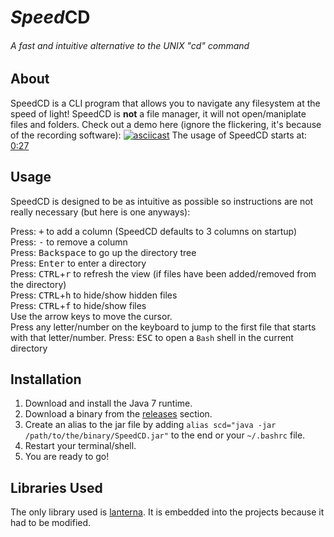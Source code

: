 # <i>Speed</i>CD #
###### A fast and intuitive alternative to the UNIX "cd" command

## About ##
SpeedCD is a CLI program that allows you to navigate any filesystem at the speed of light!
SpeedCD is **not** a file manager, it will not open/maniplate files and folders.
Check out a demo here (ignore the flickering, it's because of the recording software):
[![asciicast](https://asciinema.org/a/2wedxpqaf8nsojx9lep5ki9zv.png)](https://asciinema.org/a/2wedxpqaf8nsojx9lep5ki9zv)
The usage of SpeedCD starts at: [0:27](https://asciinema.org/a/2wedxpqaf8nsojx9lep5ki9zv?t=0:27)

## Usage ##
SpeedCD is designed to be as intuitive as possible so instructions are not really necessary (but here is one anyways):

Press: <kbd>+</kbd> to add a column (SpeedCD defaults to 3 columns on startup)<br>
Press: <kbd>-</kbd> to remove a column<br>
Press: <kbd>Backspace</kbd> to go up the directory tree<br>
Press: <kbd>Enter</kbd> to enter a directory<br>
Press: <kbd>CTRL</kbd>+<kbd>r</kbd> to refresh the view (if files have been added/removed from the directory)<br>
Press: <kbd>CTRL</kbd>+<kbd>h</kbd> to hide/show hidden files<br>
Press: <kbd>CTRL</kbd>+<kbd>f</kbd> to hide/show files<br>
Use the arrow keys to move the cursor.<br>
Press any letter/number on the keyboard to jump to the first file that starts with that letter/number.
Press: <kbd>ESC</kbd> to open a `Bash` shell in the current directory<br>

## Installation ##
1. Download and install the Java 7 runtime.
2. Download a binary from the [releases](https://github.com/null-dev/SpeedCD/releases) section.
3. Create an alias to the jar file by adding `alias scd="java -jar /path/to/the/binary/SpeedCD.jar"` to the end or your `~/.bashrc` file.
4. Restart your terminal/shell.
5. You are ready to go!

## Libraries Used ##
The only library used is [lanterna](https://github.com/mabe02/lanterna). It is embedded into the projects because it had to be modified.
